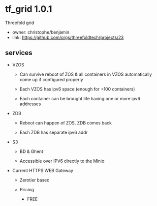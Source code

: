 
# tf_grid 1.0.1

Threefold grid

- owner: christophe/benjamin
- link: https://github.com/orgs/threefoldtech/projects/23

## services

* VZOS

    * Can survive reboot of ZOS 
& all containers in VZOS automatically come up if configured properly

    * Each VZOS has ipv6 space (enough for +100 containers)

    * Each container can be brought life having one or more ipv6 addresses

* ZDB

    * Reboot can happen of ZOS, ZDB comes back

    * Each ZDB has separate ipv6 addr

* S3

    * BD & Ghent

    * Accessible over IPV6 directly to the Minio

* Current HTTPS WEB Gateway

    * Zerotier based

    * Pricing

        * FREE